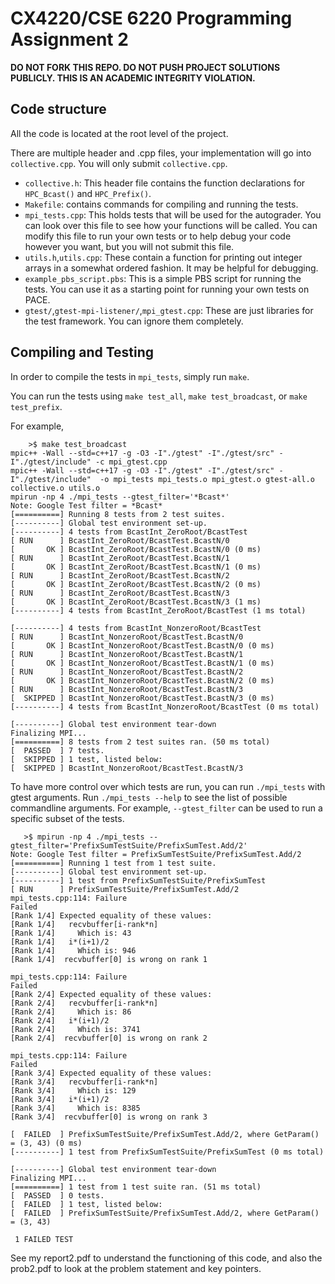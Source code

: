 CX4220/CSE 6220 Programming Assignment 2
========================================

**DO NOT FORK THIS REPO. DO NOT PUSH PROJECT SOLUTIONS PUBLICLY.
THIS IS AN ACADEMIC INTEGRITY VIOLATION.**

## Code structure

All the code is located at the root level of the project.

There are multiple header and .cpp files, your implementation will go
into `collective.cpp`. You will only submit `collective.cpp`.

- `collective.h`: This header file contains the function declarations for `HPC_Bcast()` and `HPC_Prefix()`.
- `Makefile`: contains commands for compiling and running the tests.
- `mpi_tests.cpp`: This holds tests that will be used for the autograder. You
  can look over this file to see how your functions will be called. You can
  modify this file to run your own tests or to help debug your code however you
  want, but you will not submit this file.
- `utils.h`,`utils.cpp`: These contain a function for printing out integer
  arrays in a somewhat ordered fashion. It may be helpful for debugging.
- `example_pbs_script.pbs`: This is a simple PBS script for running the tests.
  You can use it as a starting point for running your own tests on PACE.
- `gtest/`,`gtest-mpi-listener/`,`mpi_gtest.cpp`: These are just libraries for
  the test framework. You can ignore them completely.

## Compiling and Testing

In order to compile the tests in `mpi_tests`, simply run `make`.

You can run the tests using `make test_all`, `make test_broadcast`, or `make test_prefix`.

For example,
```
    >$ make test_broadcast 
mpic++ -Wall --std=c++17 -g -O3 -I"./gtest" -I"./gtest/src" -I"./gtest/include" -c mpi_gtest.cpp
mpic++ -Wall --std=c++17 -g -O3 -I"./gtest" -I"./gtest/src" -I"./gtest/include"  -o mpi_tests mpi_tests.o mpi_gtest.o gtest-all.o collective.o utils.o
mpirun -np 4 ./mpi_tests --gtest_filter='*Bcast*'
Note: Google Test filter = *Bcast*
[==========] Running 8 tests from 2 test suites.
[----------] Global test environment set-up.
[----------] 4 tests from BcastInt_ZeroRoot/BcastTest
[ RUN      ] BcastInt_ZeroRoot/BcastTest.BcastN/0
[       OK ] BcastInt_ZeroRoot/BcastTest.BcastN/0 (0 ms)
[ RUN      ] BcastInt_ZeroRoot/BcastTest.BcastN/1
[       OK ] BcastInt_ZeroRoot/BcastTest.BcastN/1 (0 ms)
[ RUN      ] BcastInt_ZeroRoot/BcastTest.BcastN/2
[       OK ] BcastInt_ZeroRoot/BcastTest.BcastN/2 (0 ms)
[ RUN      ] BcastInt_ZeroRoot/BcastTest.BcastN/3
[       OK ] BcastInt_ZeroRoot/BcastTest.BcastN/3 (1 ms)
[----------] 4 tests from BcastInt_ZeroRoot/BcastTest (1 ms total)

[----------] 4 tests from BcastInt_NonzeroRoot/BcastTest
[ RUN      ] BcastInt_NonzeroRoot/BcastTest.BcastN/0
[       OK ] BcastInt_NonzeroRoot/BcastTest.BcastN/0 (0 ms)
[ RUN      ] BcastInt_NonzeroRoot/BcastTest.BcastN/1
[       OK ] BcastInt_NonzeroRoot/BcastTest.BcastN/1 (0 ms)
[ RUN      ] BcastInt_NonzeroRoot/BcastTest.BcastN/2
[       OK ] BcastInt_NonzeroRoot/BcastTest.BcastN/2 (0 ms)
[ RUN      ] BcastInt_NonzeroRoot/BcastTest.BcastN/3
[  SKIPPED ] BcastInt_NonzeroRoot/BcastTest.BcastN/3 (0 ms)
[----------] 4 tests from BcastInt_NonzeroRoot/BcastTest (0 ms total)

[----------] Global test environment tear-down
Finalizing MPI...
[==========] 8 tests from 2 test suites ran. (50 ms total)
[  PASSED  ] 7 tests.
[  SKIPPED ] 1 test, listed below:
[  SKIPPED ] BcastInt_NonzeroRoot/BcastTest.BcastN/3
```

To have more control over which tests are run, you can run `./mpi_tests` with
gtest arguments. Run `./mpi_tests --help` to see the list of possible
commandline arguments. For example, `--gtest_filter` can be used to run a
specific subset of the tests.


```
   >$ mpirun -np 4 ./mpi_tests --gtest_filter='PrefixSumTestSuite/PrefixSumTest.Add/2'
Note: Google Test filter = PrefixSumTestSuite/PrefixSumTest.Add/2
[==========] Running 1 test from 1 test suite.
[----------] Global test environment set-up.
[----------] 1 test from PrefixSumTestSuite/PrefixSumTest
[ RUN      ] PrefixSumTestSuite/PrefixSumTest.Add/2
mpi_tests.cpp:114: Failure
Failed
[Rank 1/4] Expected equality of these values:
[Rank 1/4]   recvbuffer[i-rank*n]
[Rank 1/4]     Which is: 43
[Rank 1/4]   i*(i+1)/2
[Rank 1/4]     Which is: 946
[Rank 1/4]  recvbuffer[0] is wrong on rank 1

mpi_tests.cpp:114: Failure
Failed
[Rank 2/4] Expected equality of these values:
[Rank 2/4]   recvbuffer[i-rank*n]
[Rank 2/4]     Which is: 86
[Rank 2/4]   i*(i+1)/2
[Rank 2/4]     Which is: 3741
[Rank 2/4]  recvbuffer[0] is wrong on rank 2

mpi_tests.cpp:114: Failure
Failed
[Rank 3/4] Expected equality of these values:
[Rank 3/4]   recvbuffer[i-rank*n]
[Rank 3/4]     Which is: 129
[Rank 3/4]   i*(i+1)/2
[Rank 3/4]     Which is: 8385
[Rank 3/4]  recvbuffer[0] is wrong on rank 3

[  FAILED  ] PrefixSumTestSuite/PrefixSumTest.Add/2, where GetParam() = (3, 43) (0 ms)
[----------] 1 test from PrefixSumTestSuite/PrefixSumTest (0 ms total)

[----------] Global test environment tear-down
Finalizing MPI...
[==========] 1 test from 1 test suite ran. (51 ms total)
[  PASSED  ] 0 tests.
[  FAILED  ] 1 test, listed below:
[  FAILED  ] PrefixSumTestSuite/PrefixSumTest.Add/2, where GetParam() = (3, 43)

 1 FAILED TEST
```
See my report2.pdf to understand the functioning of this code, and also the prob2.pdf to look at the problem statement and key pointers.
